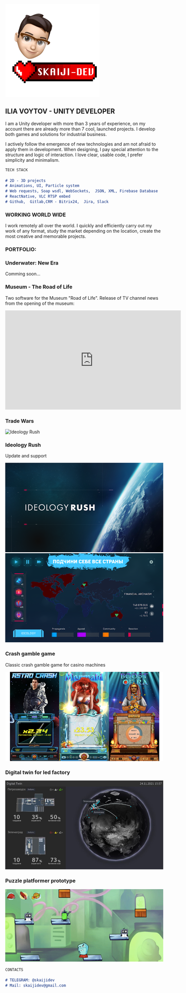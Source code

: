 ![Digital Twin](https://raw.githubusercontent.com/Skaiji/Skaiji.github.io/main/siteLogoSmall.png)
## ILIA VOYTOV - UNITY DEVELOPER

I am a Unity developer with more than 3 years of experience, on my account there are already more than 7 cool, launched projects. I develop both games and solutions for industrial business.

I actively follow the emergence of new technologies and am not afraid to apply them in development. When designing, I pay special attention to the structure and logic of interaction. I love clear, usable code, I prefer simplicity and minimalism.

```markdown
TECH STACK

# 2D - 3D projects
# Animations, UI, Particle system
# Web requests, Soap wsdl, WebSockets,  JSON, XML, Firebase Database
# ReactNative, VLC RTSP embed
# Github,  Gitlab,CRM - Bitrix24,  Jira, Slack

```
### WORKING WORLD WIDE

I work remotely all over the world.
I quickly and efficiently carry out my work of any format, study the market depending on the location, create the most creative and memorable projects.

### PORTFOLIO:

### Underwater: New Era
Comming soon...

### Museum - The Road of Life
Two software for the Museum "Road of Life". 
 Release of TV channel news from the opening of the museum:
 <iframe width="560" height="315" src="https://www.youtube.com/embed/6OEIRiSINSI" frameborder="0" allow="autoplay; encrypted-media" allowfullscreen></iframe>



### Trade Wars
![Ideology Rush](https://raw.githubusercontent.com/Skaiji/Skaiji.github.io/main/unnamed(3).jpg)

### Ideology Rush
Update and support

![Ideology Rush](https://raw.githubusercontent.com/Skaiji/Skaiji.github.io/main/ideology-rush-simuljator-politicheskoj-ideologii_1.png)
![Ideology Rush](https://raw.githubusercontent.com/Skaiji/Skaiji.github.io/main/ideology-rush-simuljator-politicheskoj-ideologii_2.png)

### Crash gamble game
Classic crash gamble game for casino machines

![CrashGamble](https://raw.githubusercontent.com/Skaiji/Skaiji.github.io/main/Snimok_ekrana_2021-11-27_v_22.07.51_1x_1x.png)

### Digital twin for led factory
![Digital Twin](https://raw.githubusercontent.com/Skaiji/Skaiji.github.io/main/IMG_0133_1x_1x.jpeg)

### Puzzle platformer prototype
![Platformer prototype](https://raw.githubusercontent.com/Skaiji/Skaiji.github.io/main/Snimok_ekrana_2021-11-27_v_22.21.38_1x_1x.png)

```markdown
CONTACTS

# TELEGRAM: @skaijidev
# Mail: skaijidev@gmail.com
```
